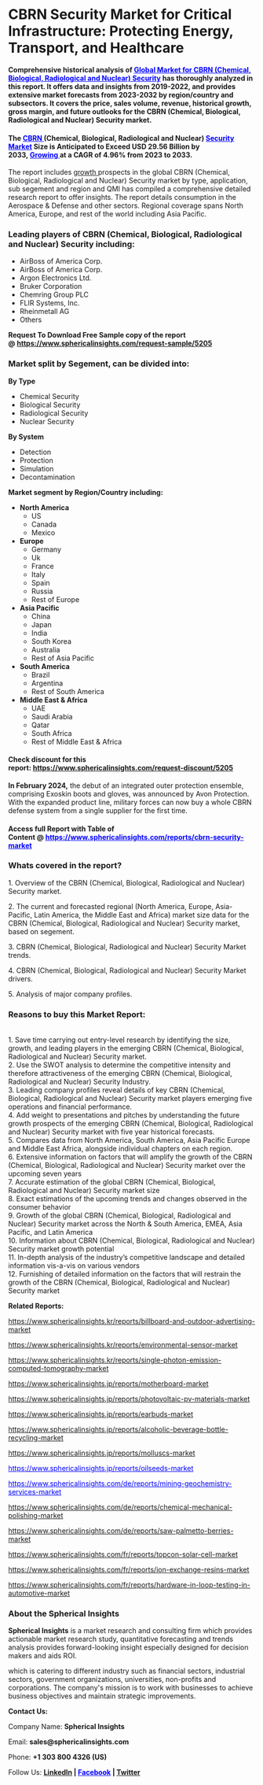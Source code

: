 <h1>CBRN Security Market for Critical Infrastructure: Protecting Energy, Transport, and Healthcare</h1>
<div class="content-body__detail">
<section id="section_0" class="entry fr-view">
<p><strong>Comprehensive historical analysis of&nbsp;<span style="color: #0000ff;"><a style="color: #0000ff;" href="https://www.sphericalinsights.com/reports/cbrn-security-market" target="_blank" rel="noopener">Global Market for CBRN (Chemical, Biological, Radiological and Nuclear) Security</a>&nbsp;</span>has thoroughly analyzed in this report. It offers data and insights from 2019-2022, and provides extensive market forecasts from 2023-2032 by region/country and subsectors. It covers the price, sales volume, revenue, historical growth, gross margin, and future outlooks for the CBRN (Chemical, Biological, Radiological and Nuclear) Security market.</strong></p>
<h4><strong>The&nbsp;<span style="color: #0000ff;"><a style="color: #0000ff;" href="https://www.sphericalinsights.com/reports/military-communications-market" target="_blank" rel="noopener">CBRN&nbsp;</a></span>(Chemical, Biological, Radiological and Nuclear)&nbsp;<span style="color: #0000ff;"><a style="color: #0000ff;" href="https://www.sphericalinsights.com/reports/airport-automation-market" target="_blank" rel="noopener">Security Market</a></span>&nbsp;Size is Anticipated to Exceed USD 29.56 Billion by 2033,&nbsp;<span style="color: #0000ff;"><a style="color: #0000ff;" href="https://www.sphericalinsights.com/reports/airport-security-screening-systems-market" target="_blank" rel="noopener">Growing&nbsp;</a></span>at a CAGR of 4.96% from 2023 to 2033.</strong></h4>
<p>The report includes&nbsp;<a href="https://www.sphericalinsights.com/reports/border-security-market" target="_blank" rel="noopener">growth&nbsp;</a>prospects in the global CBRN (Chemical, Biological, Radiological and Nuclear) Security market by type, application, sub segement and region and QMI has compiled a comprehensive detailed research report to offer insights. The report details consumption in the Aerospace &amp; Defense and other sectors. Regional coverage spans North America, Europe, and rest of the world including Asia Pacific.</p>
<h3><strong>Leading players of CBRN (Chemical, Biological, Radiological and Nuclear) Security including:</strong></h3>
<ul>
<li>AirBoss of America Corp.</li>
<li>AirBoss of America Corp.</li>
<li>Argon Electronics Ltd.</li>
<li>Bruker Corporation</li>
<li>Chemring Group PLC</li>
<li>FLIR Systems, Inc.</li>
<li>Rheinmetall AG</li>
<li>Others</li>
</ul>
<p><strong>Request To Download Free Sample copy of the report @&nbsp;<a href="https://www.sphericalinsights.com/request-sample/5205" target="_blank" rel="noopener">https://www.sphericalinsights.com/request-sample/5205</a></strong></p>
<h3><strong>Market split by Segement, can be divided into:</strong></h3>
<p><strong>By Type</strong></p>
<ul>
<li>Chemical Security</li>
<li>Biological Security</li>
<li>Radiological Security</li>
<li>Nuclear Security</li>
</ul>
<p><strong>By System</strong></p>
<ul>
<li>Detection</li>
<li>Protection</li>
<li>Simulation</li>
<li>Decontamination</li>
</ul>
<p><strong>Market segment by Region/Country including:</strong></p>
<ul>
<li><strong>North America</strong>
<ul>
<li>US</li>
<li>Canada</li>
<li>Mexico</li>
</ul>
</li>
<li><strong>Europe</strong>
<ul>
<li>Germany</li>
<li>Uk</li>
<li>France</li>
<li>Italy</li>
<li>Spain</li>
<li>Russia</li>
<li>Rest of Europe</li>
</ul>
</li>
<li><strong>Asia Pacific</strong>
<ul>
<li>China</li>
<li>Japan</li>
<li>India</li>
<li>South Korea</li>
<li>Australia</li>
<li>Rest of Asia Pacific</li>
</ul>
</li>
<li><strong>South America</strong>
<ul>
<li>Brazil</li>
<li>Argentina</li>
<li>Rest of South America</li>
</ul>
</li>
<li><strong>Middle East &amp; Africa</strong>
<ul>
<li>UAE</li>
<li>Saudi Arabia</li>
<li>Qatar</li>
<li>South Africa</li>
<li>Rest of Middle East &amp; Africa</li>
</ul>
</li>
</ul>
<h4>Check discount for this report:&nbsp;<a href="https://www.sphericalinsights.com/request-discount/5205" target="_blank" rel="noopener">https://www.sphericalinsights.com/request-discount/5205</a></h4>
<p><strong>In February 2024,</strong>&nbsp;the debut of an integrated outer protection ensemble, comprising Exoskin boots and gloves, was announced by Avon Protection. With the expanded product line, military forces can now buy a whole CBRN defense system from a single supplier for the first time.</p>
<h4>Access full Report with Table of Content&nbsp;@&nbsp;<span style="color: #0000ff;"><a style="color: #0000ff;" href="https://www.sphericalinsights.com/reports/cbrn-security-market" target="_blank" rel="noopener">https://www.sphericalinsights.com/reports/cbrn-security-market</a></span></h4>
<h3><strong>Whats covered in the report?</strong></h3>
<p>1. Overview of the CBRN (Chemical, Biological, Radiological and Nuclear) Security market.</p>
<p>2. The current and forecasted regional (North America, Europe, Asia-Pacific, Latin America, the Middle East and Africa) market size data for the CBRN (Chemical, Biological, Radiological and Nuclear) Security market, based on segement.</p>
<p>3. CBRN (Chemical, Biological, Radiological and Nuclear) Security Market trends.</p>
<p>4. CBRN (Chemical, Biological, Radiological and Nuclear) Security Market drivers.</p>
<p>5. Analysis of major company profiles.</p>
<h3><strong>Reasons to buy this Market Report:</strong></h3>
<p><br />1. Save time carrying out entry-level research by identifying the size, growth, and leading players in the emerging CBRN (Chemical, Biological, Radiological and Nuclear) Security market.<br />2. Use the SWOT analysis to determine the competitive intensity and therefore attractiveness of the emerging CBRN (Chemical, Biological, Radiological and Nuclear) Security Industry.<br />3. Leading company profiles reveal details of key CBRN (Chemical, Biological, Radiological and Nuclear) Security market players emerging five operations and financial performance.<br />4. Add weight to presentations and pitches by understanding the future growth prospects of the emerging CBRN (Chemical, Biological, Radiological and Nuclear) Security market with five year historical forecasts.<br />5. Compares data from North America, South America, Asia Pacific Europe and Middle East Africa, alongside individual chapters on each region.<br />6. Extensive information on factors that will amplify the growth of the CBRN (Chemical, Biological, Radiological and Nuclear) Security market over the upcoming seven years<br />7. Accurate estimation of the global CBRN (Chemical, Biological, Radiological and Nuclear) Security market size<br />8. Exact estimations of the upcoming trends and changes observed in the consumer behavior<br />9. Growth of the global CBRN (Chemical, Biological, Radiological and Nuclear) Security market across the North &amp; South America, EMEA, Asia Pacific, and Latin America<br />10. Information about CBRN (Chemical, Biological, Radiological and Nuclear) Security market growth potential<br />11. In-depth analysis of the industry&rsquo;s competitive landscape and detailed information vis-a-vis on various vendors<br />12. Furnishing of detailed information on the factors that will restrain the growth of the CBRN (Chemical, Biological, Radiological and Nuclear) Security market</p>
<p><strong>Related Reports:</strong></p>
<p><a href="https://www.sphericalinsights.kr/reports/billboard-and-outdoor-advertising-market">https://www.sphericalinsights.kr/reports/billboard-and-outdoor-advertising-market</a></p>
<p><a href="https://www.sphericalinsights.kr/reports/environmental-sensor-market">https://www.sphericalinsights.kr/reports/environmental-sensor-market</a></p>
<p><a href="https://www.sphericalinsights.kr/reports/single-photon-emission-computed-tomography-market">https://www.sphericalinsights.kr/reports/single-photon-emission-computed-tomography-market</a>&nbsp;</p>
<p><a href="https://www.sphericalinsights.jp/reports/motherboard-market">https://www.sphericalinsights.jp/reports/motherboard-market</a></p>
<p><a href="https://www.sphericalinsights.jp/reports/photovoltaic-pv-materials-market">https://www.sphericalinsights.jp/reports/photovoltaic-pv-materials-market</a></p>
<p><a href="https://www.sphericalinsights.jp/reports/earbuds-market">https://www.sphericalinsights.jp/reports/earbuds-market</a></p>
<p><a href="https://www.sphericalinsights.jp/reports/alcoholic-beverage-bottle-recycling-market">https://www.sphericalinsights.jp/reports/alcoholic-beverage-bottle-recycling-market</a>&nbsp;</p>
<p><a href="https://www.sphericalinsights.jp/reports/molluscs-market">https://www.sphericalinsights.jp/reports/molluscs-market</a></p>
<p><span style="color: #0000ff;"><a style="color: #0000ff;" href="https://www.sphericalinsights.jp/reports/oilseeds-market">https://www.sphericalinsights.jp/reports/oilseeds-market</a></span></p>
<p><span style="color: #0000ff;"><a style="color: #0000ff;" href="https://www.sphericalinsights.com/de/reports/mining-geochemistry-services-market">https://www.sphericalinsights.com/de/reports/mining-geochemistry-services-market</a>&nbsp;</span></p>
<p><a href="https://www.sphericalinsights.com/de/reports/chemical-mechanical-polishing-market">https://www.sphericalinsights.com/de/reports/chemical-mechanical-polishing-market</a></p>
<p><a href="https://www.sphericalinsights.com/de/reports/saw-palmetto-berries-market">https://www.sphericalinsights.com/de/reports/saw-palmetto-berries-market</a></p>
<p><a href="https://www.sphericalinsights.com/fr/reports/topcon-solar-cell-market">https://www.sphericalinsights.com/fr/reports/topcon-solar-cell-market</a></p>
<p><a href="https://www.sphericalinsights.com/fr/reports/ion-exchange-resins-market">https://www.sphericalinsights.com/fr/reports/ion-exchange-resins-market</a>&nbsp;</p>
<p><a href="https://www.sphericalinsights.com/fr/reports/hardware-in-loop-testing-in-automotive-market">https://www.sphericalinsights.com/fr/reports/hardware-in-loop-testing-in-automotive-market</a></p>
<h3><strong>About the Spherical Insights</strong></h3>
<p><strong>Spherical Insights</strong>&nbsp;is a market research and consulting firm which provides actionable market research study, quantitative forecasting and trends analysis provides forward-looking insight especially designed for decision makers and aids ROI.</p>
<p>which is catering to different industry such as financial sectors, industrial sectors, government organizations, universities, non-profits and corporations. The company's mission is to work with businesses to achieve business objectives and maintain strategic improvements.</p>
<p><strong>Contact Us:</strong></p>
<p>Company Name:&nbsp;<strong>Spherical Insights</strong></p>
<p>Email:&nbsp;<strong>sales@sphericalinsights.com</strong></p>
<p>Phone:&nbsp;<strong>+1 303 800 4326 (US)</strong></p>
<p>Follow Us:&nbsp;<strong><a href="https://www.linkedin.com/company/spherical-insight/"><u>LinkedIn</u></a>&nbsp;|&nbsp;<span style="color: #0000ff;"><a style="color: #0000ff;" href="https://www.facebook.com/sphericalinsights22"><u>Facebook</u></a>&nbsp;</span>|&nbsp;<a href="https://twitter.com/SInsights_US"><u>Twitter</u></a></strong></p>
<div class="clear">&nbsp;</div>
</section>
</div>
